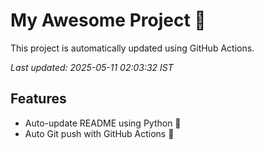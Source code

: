 # My Awesome Project 🚀

This project is automatically updated using GitHub Actions.

_Last updated: 2025-05-11 02:03:32 IST_

## Features
- Auto-update README using Python 🐍
- Auto Git push with GitHub Actions 🤖
